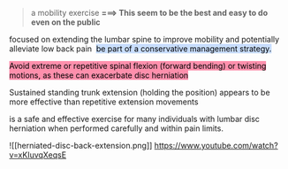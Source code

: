 
>a mobility exercise
 **===> This seem to be the best and easy to do even on the public**

focused on extending the lumbar spine to improve mobility and potentially alleviate low back pain
 <mark style="background: #ADCCFFA6;">be part of a conservative management strategy.</mark>

<mark style="background: #FF5582A6;">Avoid extreme or repetitive spinal flexion (forward bending) or twisting motions, as these can exacerbate disc herniation</mark>

Sustained standing trunk extension (holding the position) appears to be more effective than repetitive extension movements

is a safe and effective exercise for many individuals with lumbar disc herniation when performed carefully and within pain limits.

![[herniated-disc-back-extension.png]]
https://www.youtube.com/watch?v=xKIuvqXeqsE

